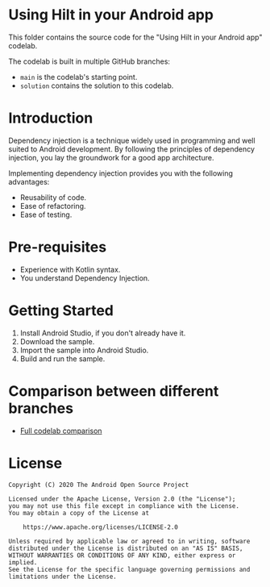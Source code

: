 # Using Hilt in your Android app

This folder contains the source code for the "Using Hilt in your Android app" codelab.

The codelab is built in multiple GitHub branches:
* `main` is the codelab's starting point.
* `solution` contains the solution to this codelab.


# Introduction
Dependency injection is a technique widely used in programming and well suited
to Android development. By following the principles of dependency injection, you
lay the groundwork for a good app architecture.

Implementing dependency injection provides you with the following advantages:
* Reusability of code.
* Ease of refactoring.
* Ease of testing.


# Pre-requisites
* Experience with Kotlin syntax.
* You understand Dependency Injection.

# Getting Started
1. Install Android Studio, if you don't already have it.
2. Download the sample.
3. Import the sample into Android Studio.
4. Build and run the sample.


# Comparison between different branches
* [Full codelab comparison](https://github.com/googlecodelabs/android-hilt/compare/main...solution)


# License

```
Copyright (C) 2020 The Android Open Source Project

Licensed under the Apache License, Version 2.0 (the "License");
you may not use this file except in compliance with the License.
You may obtain a copy of the License at

    https://www.apache.org/licenses/LICENSE-2.0

Unless required by applicable law or agreed to in writing, software
distributed under the License is distributed on an "AS IS" BASIS,
WITHOUT WARRANTIES OR CONDITIONS OF ANY KIND, either express or implied.
See the License for the specific language governing permissions and
limitations under the License.
```